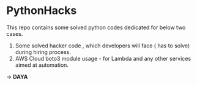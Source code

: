 # PythonHacks
This repo contains some solved python codes dedicated for below two cases.
1)  Some solved hacker code , which developers will face ( has to solve) during hiring process.
2)  AWS Cloud boto3 module usage - for Lambda and any other services aimed at automation.

-> **DAYA**
